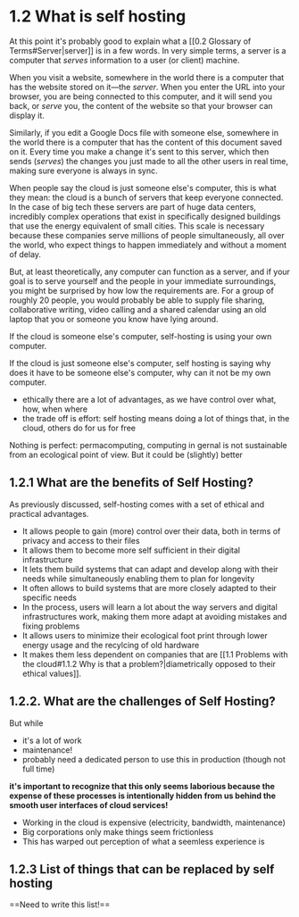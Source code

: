 # 1.2 What is self hosting

At this point it's probably good to explain what a [[0.2 Glossary of Terms#Server|server]] is in a few words. In very simple terms, a server is a computer that *serves* information to a user (or client) machine.

When you visit a website, somewhere in the world there is a computer that has the website stored on it—the *server*. When you enter the URL into your browser, you are being connected to this computer, and it will send you back, or *serve* you, the content of the website so that your browser can display it.

Similarly, if you edit a Google Docs file with someone else, somewhere in the world there is a computer that has the content of this document saved on it. Every time you make a change it's sent to this server, which then sends (*serves*) the changes you just made to all the other users in real time, making sure everyone is always in sync.

When people say the cloud is just someone else's computer, this is what they mean: the cloud is a bunch of servers that keep everyone connected. In the case of big tech these servers are part of huge data centers, incredibly complex operations that exist in specifically designed buildings that use the energy equivalent of small cities. This scale is necessary because these companies serve millions of people simultaneously, all over the world, who expect things to happen immediately and without a moment of delay. 

But, at least theoretically, any computer can function as a server, and if your goal is to serve yourself and the people in your immediate surroundings, you might be surprised by how low the requirements are. For a group of roughly 20 people, you would probably be able to supply file sharing, collaborative writing, video calling and a shared calendar using an old laptop that you or someone you know have lying around.

If the cloud is someone else's computer, self-hosting is using your own computer.









If the cloud is just someone else's computer, self hosting is saying why does it have to be someone else's computer, why can it not be my own computer.
- ethically there are a lot of advantages, as we have control over what, how, when where
- the trade off is effort: self hosting means doing a lot of things that, in the cloud, others do for us for free

Nothing is perfect: permacomputing, computing in gernal is not sustainable from an ecological point of view. But it could be (slightly) better

## 1.2.1 What are the benefits of Self Hosting?

As previously discussed, self-hosting comes with a set of ethical and practical advantages.

- It allows people to gain (more) control over their data, both in terms of privacy and access to their files
- It allows them to become more self sufficient in their digital infrastructure
- It lets them build systems that can adapt and develop along with their needs while simultaneously enabling them to plan for longevity
- It often allows to build systems that are more closely adapted to their specific needs
- In the process, users will learn a lot about the way servers and digital infrastructures work, making them more adapt at avoiding mistakes and fixing problems
- It allows users to minimize their ecological foot print through lower energy usage and the recylcing of old hardware
- It makes them less dependent on companies that are [[1.1 Problems with the cloud#1.1.2 Why is that a problem?|diametrically opposed to their ethical values]].

## 1.2.2. What are the challenges of Self Hosting?

But while 



- it's a lot of work
- maintenance!
- probably need a dedicated person to use this in production (though not full time)

**it's important to recognize that this only seems laborious because the expense of these processes is intentionally hidden from us behind the smooth user interfaces of cloud services!**
- Working in the cloud is expensive (electricity, bandwidth, maintenance)
- Big corporations only make things seem frictionless
- This has warped out perception of what a seemless experience is

## 1.2.3 List of things that can be replaced by self hosting

==Need to write this list!==